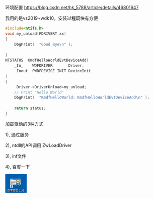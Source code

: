 





环境配置 https://blog.csdn.net/hk_5788/article/details/46801647

我用的是vs2019+wdk10，安装过程既快有方便



```c
#include<ntifs.h>
void my_unload(PDRIVERT xx)
{
	DbgPrint(  "Good Bye\n" );

}
NTSTATUS  KmdfHelloWorldEvtDeviceAdd(
    _In_    WDFDRIVER       Driver, 
    _Inout_ PWDFDEVICE_INIT DeviceInit
)
{
     Driver->DriverUnload=my_unload;
    // Print "Hello World"
    DbgPrint(  "KmdfHelloWorld: KmdfHelloWorldEvtDeviceAdd\n" );

    return status;
}
```





加载驱动的3种方式

1), 通过服务

2), ntdll的API调用 ZwLoadDriver

3), inf文件

4), 百度一下





![image-20230729015911909](img/image-20230729015911909.png)
